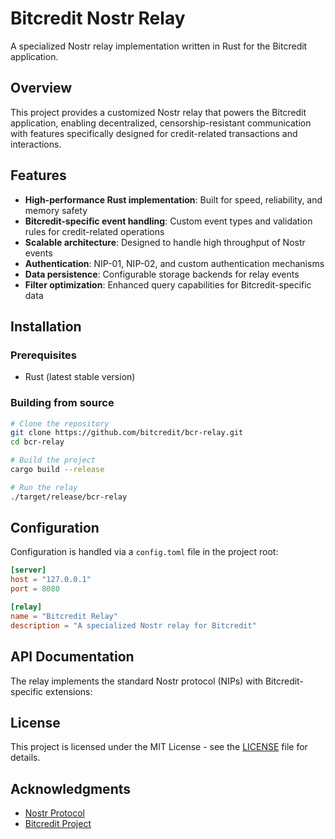 # Bitcredit Nostr Relay

A specialized Nostr relay implementation written in Rust for the Bitcredit application.

## Overview

This project provides a customized Nostr relay that powers the Bitcredit application, enabling decentralized, censorship-resistant communication with features specifically designed for credit-related transactions and interactions.

## Features

- **High-performance Rust implementation**: Built for speed, reliability, and memory safety
- **Bitcredit-specific event handling**: Custom event types and validation rules for credit-related operations
- **Scalable architecture**: Designed to handle high throughput of Nostr events
- **Authentication**: NIP-01, NIP-02, and custom authentication mechanisms
- **Data persistence**: Configurable storage backends for relay events
- **Filter optimization**: Enhanced query capabilities for Bitcredit-specific data

## Installation

### Prerequisites

- Rust (latest stable version)

### Building from source

```bash
# Clone the repository
git clone https://github.com/bitcredit/bcr-relay.git
cd bcr-relay

# Build the project
cargo build --release

# Run the relay
./target/release/bcr-relay
```

## Configuration

Configuration is handled via a `config.toml` file in the project root:

```toml
[server]
host = "127.0.0.1"
port = 8080

[relay]
name = "Bitcredit Relay"
description = "A specialized Nostr relay for Bitcredit"
```

## API Documentation

The relay implements the standard Nostr protocol (NIPs) with Bitcredit-specific extensions:

## License

This project is licensed under the MIT License - see the [LICENSE](LICENSE) file for details.

## Acknowledgments

- [Nostr Protocol](https://github.com/nostr-protocol/nostr)
- [Bitcredit Project](https://www.bit.cr/)
